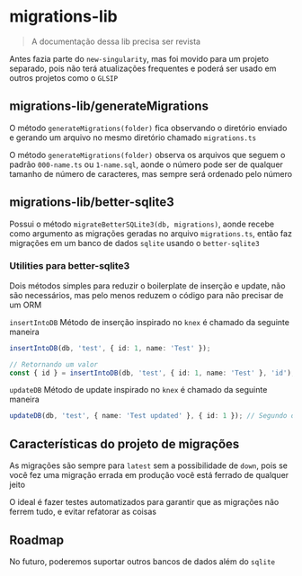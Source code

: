 # migrations-lib

> A documentação dessa lib precisa ser revista

Antes fazia parte do `new-singularity`, mas foi movido para um projeto separado, pois não terá atualizações frequentes e poderá ser usado em outros projetos como o `GLSIP`

## migrations-lib/generateMigrations

O método `generateMigrations(folder)` fica observando o diretório enviado e gerando um arquivo no mesmo diretório chamado `migrations.ts`

O método `generateMigrations(folder)` observa os arquivos que seguem o padrão `000-name.ts` ou `1-name.sql`, aonde o número pode ser de qualquer tamanho de número de caracteres, mas sempre será ordenado pelo número

## migrations-lib/better-sqlite3

Possui o método `migrateBetterSQLite3(db, migrations)`, aonde recebe como argumento as migrações geradas no arquivo `migrations.ts`, então faz migrações em um banco de dados `sqlite` usando o `better-sqlite3`

### Utilities para better-sqlite3

Dois métodos simples para reduzir o boilerplate de inserção e update, não são necessários, mas pelo menos reduzem o código para não precisar de um ORM

`insertIntoDB` Método de inserção inspirado no `knex` é chamado da seguinte maneira

```ts
insertIntoDB(db, 'test', { id: 1, name: 'Test' });

// Retornando um valor
const { id } = insertIntoDB(db, 'test', { id: 1, name: 'Test' }, 'id');
```

`updateDB` Método de update inspirado no `knex` é chamado da seguinte maneira

```ts
updateDB(db, 'test', { name: 'Test updated' }, { id: 1 }); // Segundo objeto é where
```

## Características do projeto de migrações

As migrações são sempre para `latest` sem a possibilidade de `down`, pois se você fez uma migração errada em produção você está ferrado de qualquer jeito

O ideal é fazer testes automatizados para garantir que as migrações não ferrem tudo, e evitar refatorar as coisas

## Roadmap

No futuro, poderemos suportar outros bancos de dados além do `sqlite`
